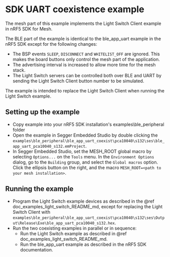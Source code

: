 # SDK UART coexistence example

The mesh part of this example implements the Light Switch Client example in nRF5 SDK for Mesh.

The BLE part of the example is identical to the ble_app_uart example in the nRF5 SDK except for the following changes:
- The BSP events `SLEEP`, `DISCONNECT` and `WHITELIST_OFF` are ignored. This makes the board buttons only control the mesh part of the application.
- The advertising interval is increased to allow more time for the mesh stack.
- The Light Switch servers can be controlled both over BLE and UART by sending the Light Switch Client button number to be simulated.

The example is intended to replace the Light Switch Client when running the Light Switch example.

## Setting up the example

- Copy example into your nRF5 SDK installation's examples\ble_peripheral folder
- Open the example in Segger Embedded Studio by double clicking the `examples\ble_peripheral\ble_app_uart_coexist\pca10040\s132\ses\ble_app_uart_pca10040_s132.emProject`.
- In Segger Embedded Studio, set the MESH_ROOT global macro by selecting `Options...` on the `Tools` menu. In the `Environment Options` dialog, go to the `Building` group, and select the `Global macros` option. Click the ellipsis button on the right, and the macro `MESH_ROOT=<path to your mesh installation>`.

## Running the example

- Program the Light Switch example devices as described in the @ref doc_examples_light_switch_README_md, except for replacing the Light Switch Client with `examples\ble_peripheral\ble_app_uart_coexist\pca10040\s132\ses\Output\Release\Exe\ble_app_uart_pca10040_s132.hex`.
- Run the two coexisting examples in parallel or in sequence:
    - Run the Light Switch example as described in @ref doc_examples_light_switch_README_md.
    - Run the ble_app_uart example as described in the nRF5 SDK documentation.